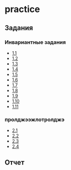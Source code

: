 # practice
## Задания
### Инвариантные задания
+ [1.1](https://github.com/MozartArthur/practice/blob/master/1.1.md)
+ [1.2](https://github.com/MozartArthur/practice/blob/master/1.2.md)
+ [1.3](https://github.com/MozartArthur/practice/blob/master/1.3.md)
+ [1.4](https://github.com/MozartArthur/practice/blob/master/1.4.md)
+ [1.5](https://github.com/MozartArthur/practice/blob/master/1.5.md)
+ [1.6](https://github.com/MozartArthur/practice/blob/master/1.6.md)
+ [1.7](https://github.com/MozartArthur/practice/blob/master/1.7.md)
+ [1.8](https://github.com/MozartArthur/practice/blob/master/1.8.md)
+ [1.9](https://github.com/MozartArthur/practice/blob/master/1.9.md)
+ [1.10]()
+ [1.11]()
### пролджээжлотролджэ
+ [2.1]()
+ [2.2]()
+ [2.3]()
+ [2.4]()
## Отчет
